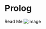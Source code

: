 # Prolog

Read Me
![image](https://github.com/rafi2002/Prolog/assets/69720999/131207a5-a831-43e6-9d2c-f02d7be5e5c0)
